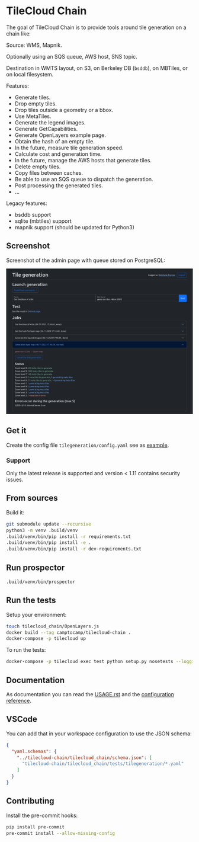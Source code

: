 # TileCloud Chain

The goal of TileCloud Chain is to provide tools around tile generation on a chain like:

Source: WMS, Mapnik.

Optionally using an SQS queue, AWS host, SNS topic.

Destination in WMTS layout, on S3, on Berkeley DB (`bsddb`), on MBTiles, or on local filesystem.

Features:

- Generate tiles.
- Drop empty tiles.
- Drop tiles outside a geometry or a bbox.
- Use MetaTiles.
- Generate the legend images.
- Generate GetCapabilities.
- Generate OpenLayers example page.
- Obtain the hash of an empty tile.
- In the future, measure tile generation speed.
- Calculate cost and generation time.
- In the future, manage the AWS hosts that generate tiles.
- Delete empty tiles.
- Copy files between caches.
- Be able to use an SQS queue to dispatch the generation.
- Post processing the generated tiles.
- ...

Legacy features:

- bsddb support
- sqlite (mbtiles) support
- mapnik support (should be updated for Python3)

## Screenshot

Screenshot of the admin page with queue stored on PostgreSQL:

![TileCloud Chain](./admin-screenshot.png)

## Get it

Create the config file `tilegeneration/config.yaml` see as [example](https://github.com/camptocamp/tilecloud-chain/blob/master/example/tilegeneration/config.yaml).

### Support

Only the latest release is supported and version &lt; 1.11 contains security issues.

## From sources

Build it:

```bash
git submodule update --recursive
python3 -m venv .build/venv
.build/venv/bin/pip install -r requirements.txt
.build/venv/bin/pip install -e .
.build/venv/bin/pip install -r dev-requirements.txt
```

## Run prospector

```bash
.build/venv/bin/prospector
```

## Run the tests

Setup your environment:

```bash
touch tilecloud_chain/OpenLayers.js
docker build --tag camptocamp/tilecloud-chain .
docker-compose -p tilecloud up
```

To run the tests:

```bash
docker-compose -p tilecloud exec test python setup.py nosetests --logging-filter=tilecloud,tilecloud_chain --attr '!'nopy3
```

## Documentation

As documentation you can read the [USAGE.rst](https://github.com/camptocamp/tilecloud-chain/blob/master/tilecloud_chain/USAGE.rst)
and the [configuration reference](https://github.com/camptocamp/tilecloud-chain/blob/master/tilecloud_chain/CONFIG.md).

## VSCode

You can add that in your workspace configuration to use the JSON schema:

```json
{
  "yaml.schemas": {
    "../tilecloud-chain/tilecloud_chain/schema.json": [
      "tilecloud-chain/tilecloud_chain/tests/tilegeneration/*.yaml"
    ]
  }
}
```

## Contributing

Install the pre-commit hooks:

```bash
pip install pre-commit
pre-commit install --allow-missing-config
```
